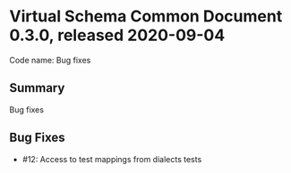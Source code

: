 # Virtual Schema Common Document 0.3.0, released 2020-09-04

Code name: Bug fixes

## Summary

Bug fixes

## Bug Fixes

* #12: Access to test mappings from dialects tests